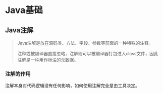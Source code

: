 # Java基础

## Java注解

> Java注解是放在源码类、方法、字段、参数等前面的一种特殊的注释。
>
> 注释或被编译器直接忽略，注解则可以被编译器打包进入class文件，因此注解是一种用作标注的元数据。

### 注解的作用

注解本身对代码逻辑没有任何影响，如何使用注解完全是由工具决定。

